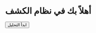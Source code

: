 <!DOCTYPE html>
<html>
<head>
    <title>نظام كشف الإصابات</title>
</head>
<body>
    <h1>أهلاً بك في نظام الكشف</h1>
    <form action="/analyze" method="POST">
        <button type="submit">ابدأ التحليل</button>
    </form>
</body>
</html>